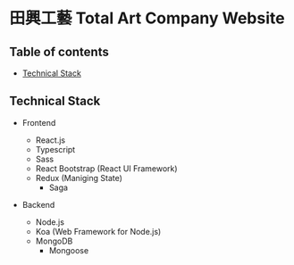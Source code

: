 # 田興工藝 Total Art Company Website

## Table of contents

- [Technical Stack](#Technical-Stack)

## Technical Stack

- Frontend
  - React.js
  - Typescript
  - Sass
  - React Bootstrap (React UI Framework)
  - Redux (Maniging State)
    - Saga

- Backend
  - Node.js
  - Koa (Web Framework for Node.js)
  - MongoDB
    - Mongoose

